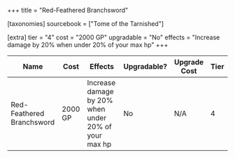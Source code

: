 +++
title = "Red-Feathered Branchsword"

[taxonomies]
sourcebook = ["Tome of the Tarnished"]

[extra]
tier = "4"
cost = "2000 GP"
upgradable = "No"
effects = "Increase damage by 20% when under 20% of your max hp"
+++

| Name                          | Cost    | Effects                                                                                           | Upgradable? | Upgrade Cost | Tier |
| ----------------------------- | ------- | ----------------------------------------------------------------------------------------------- | ----------- | ------------ | ---- |
| Red-Feathered Branchsword | 2000 GP | Increase damage by 20% when under 20% of your max hp | No | N/A | 4 |
